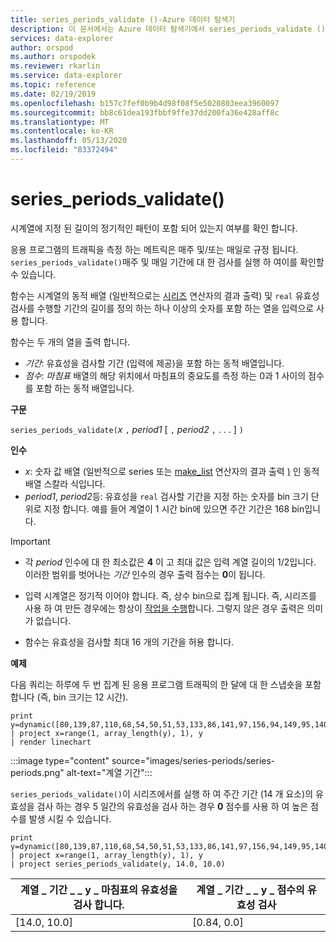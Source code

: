 ```yaml
---
title: series_periods_validate ()-Azure 데이터 탐색기
description: 이 문서에서는 Azure 데이터 탐색기에서 series_periods_validate ()에 대해 설명 합니다.
services: data-explorer
author: orspod
ms.author: orspodek
ms.reviewer: rkarlin
ms.service: data-explorer
ms.topic: reference
ms.date: 02/19/2019
ms.openlocfilehash: b157c7fef0b9b4d98f08f5e5020803eea3960097
ms.sourcegitcommit: bb8c61dea193fbbf9ffe37dd200fa36e428aff8c
ms.translationtype: MT
ms.contentlocale: ko-KR
ms.lasthandoff: 05/13/2020
ms.locfileid: "83372494"
---
```

# <a name="series_periods_validate"></a>series_periods_validate()

시계열에 지정 된 길이의 정기적인 패턴이 포함 되어 있는지 여부를 확인 합니다.  

응용 프로그램의 트래픽을 측정 하는 메트릭은 매주 및/또는 매일로 규정 됩니다. `series_periods_validate()`매주 및 매일 기간에 대 한 검사를 실행 하 여이를 확인할 수 있습니다.

함수는 시계열의 동적 배열 (일반적으로는 [시리즈](make-seriesoperator.md) 연산자의 결과 출력) 및 `real` 유효성 검사를 수행할 기간의 길이를 정의 하는 하나 이상의 숫자를 포함 하는 열을 입력으로 사용 합니다. 

함수는 두 개의 열을 출력 합니다.
* *기간*: 유효성을 검사할 기간 (입력에 제공)을 포함 하는 동적 배열입니다.
* *점수*: *마침표* 배열의 해당 위치에서 마침표의 중요도를 측정 하는 0과 1 사이의 점수를 포함 하는 동적 배열입니다.

**구문**

`series_periods_validate(`*x* `,` *period1* [ `,` *period2* `,` . . . ] `)`

**인수**

* *x*: 숫자 값 배열 (일반적으로 series 또는 [make_list](makelist-aggfunction.md) 연산자의 결과 출력 [)](make-seriesoperator.md) 인 동적 배열 스칼라 식입니다.
* *period1*, *period2*등: 유효성을 `real` 검사할 기간을 지정 하는 숫자를 bin 크기 단위로 지정 합니다. 예를 들어 계열이 1 시간 bin에 있으면 주간 기간은 168 bin입니다.

> [!IMPORTANT]
> * 각 *period* 인수에 대 한 최소값은 **4** 이 고 최대 값은 입력 계열 길이의 1/2입니다. 이러한 범위를 벗어나는 *기간* 인수의 경우 출력 점수는 **0**이 됩니다.
>
> * 입력 시계열은 정기적 이어야 합니다. 즉, 상수 bin으로 집계 됩니다. 즉, 시리즈를 사용 하 여 만든 경우에는 항상이 [작업을 수행](make-seriesoperator.md)합니다. 그렇지 않은 경우 출력은 의미가 없습니다.
> 
> * 함수는 유효성을 검사할 최대 16 개의 기간을 허용 합니다.


**예제**

다음 쿼리는 하루에 두 번 집계 된 응용 프로그램 트래픽의 한 달에 대 한 스냅숏을 포함 합니다 (즉, bin 크기는 12 시간).

<!-- csl: https://help.kusto.windows.net:443/Samples -->
```kusto
print y=dynamic([80,139,87,110,68,54,50,51,53,133,86,141,97,156,94,149,95,140,77,61,50,54,47,133,72,152,94,148,105,162,101,160,87,63,53,55,54,151,103,189,108,183,113,175,113,178,90,71,62,62,65,165,109,181,115,182,121,178,114,170])
| project x=range(1, array_length(y), 1), y  
| render linechart 
```

:::image type="content" source="images/series-periods/series-periods.png" alt-text="계열 기간":::

`series_periods_validate()`이 시리즈에서를 실행 하 여 주간 기간 (14 개 요소)의 유효성을 검사 하는 경우 5 일간의 유효성을 검사 하는 경우 **0** 점수를 사용 하 여 높은 점수를 발생 시킬 수 있습니다.

<!-- csl: https://help.kusto.windows.net:443/Samples -->
```kusto
print y=dynamic([80,139,87,110,68,54,50,51,53,133,86,141,97,156,94,149,95,140,77,61,50,54,47,133,72,152,94,148,105,162,101,160,87,63,53,55,54,151,103,189,108,183,113,175,113,178,90,71,62,62,65,165,109,181,115,182,121,178,114,170])
| project x=range(1, array_length(y), 1), y  
| project series_periods_validate(y, 14.0, 10.0)
```

| 계열 \_ 기간 \_ \_ y \_ 마침표의 유효성을 검사 합니다.  | 계열 \_ 기간 \_ \_ y \_ 점수의 유효성 검사 |
|-------------|-------------------|
| [14.0, 10.0] | [0.84, 0.0]  |
